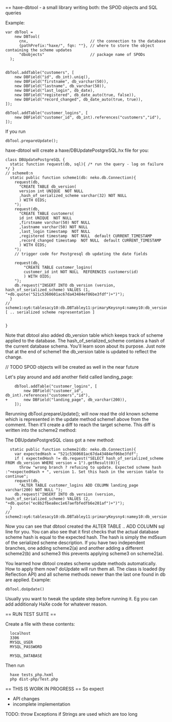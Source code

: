== haxe-dbtool - a small library writing both: the SPOD objects and SQL queries

Example:

    var dbTool =
        new DBTool(
          cnx,                           // the connection to the database
          {pathPrefix:"haxe/", fqn: ""}, // where to store the object containing the scheme updates
          "dbobjects"                    // package name of SPODs
      );


    dbTool.addTable("customers", [
        new DBField("id", db_int).uniq(),
        new DBField("firstname", db_varchar(50)),
        new DBField("lastname", db_varchar(50)),
        new DBField("last_login", db_date),
        new DBField("registered", db_date_auto(true, false)),
        new DBField("record_changed", db_date_auto(true, true)),
    ]);

    dbTool.addTable("customer_logins", [
        new DBField("customer_id", db_int).references("customers","id"),
    ]);

If you run

    dbTool.prepareUpdate();

haxe-dbtool will create a haxe/DBUpdatePostgreSQL.hx file for you:


    class DBUpdatePostgreSQL {
      static function request(db, sql){ /* run the query - log on failure */ }
    // scheme0:n
      static public function scheme1(db: neko.db.Connection){
        request(db, 
          "CREATE TABLE db_version(
          version int UNIQUE  NOT NULL 
          ,hash_of_serialized_scheme varchar(32) NOT NULL 
          ) WITH OIDS;
        ");
        request(db, 
          "CREATE TABLE customers(
          id int UNIQUE  NOT NULL 
          ,firstname varchar(50) NOT NULL 
          ,lastname varchar(50) NOT NULL 
          ,last_login timestamp  NOT NULL 
          ,registered timestamp  NOT NULL  default CURRENT_TIMESTAMP 
          ,record_changed timestamp  NOT NULL  default CURRENT_TIMESTAMP 
          ) WITH OIDS;
        ");
        // trigger code for Postgresql db updating the date fields

        request(db, 
            "CREATE TABLE customer_logins(
            customer_id int NOT NULL  REFERENCES customers(id)
            ) WITH OIDS;
        ");
        db.request("INSERT INTO db_version (version, hash_of_serialized_scheme) VALUES (1, "+db.quote("521c5360601ac67da43484ef06be3fdf")+")");
      }
    // scheme1:oy6:tablesacy10:db.DBTabley11:primaryKeysny4:namey10:db_versiony6:fie [ .. serialized scheme representation ]


    }

Note that dbtool also added db_version table which keeps track of
scheme applied to the database. The hash_of_serialized_scheme contains a hash
of the current database schema. You'll learn soon about its purpose. Just note
that at the end of scheme1 the db_version table is updated to reflect the
change.

// TODO SPOD objects will be created as well in the near future

Let's play around and add another field called landing_page:
 

        dbTool.addTable("customer_logins", [
            new DBField("customer_id", db_int).references("customers","id"),
    +       new DBField("landing_page", db_varchar(200)),
        ]);

Rerunning dbTool.prepareUpdate(); will now read the old known scheme which is
represented in the update method scheme1 above from the comment. Then it'll create
a diff to reach the target scheme. This diff is written into the scheme2 method:

The DBUpdatePostgreSQL class got a new method:

      static public function scheme2(db: neko.db.Connection){
        var expectedHash = "521c5360601ac67da43484ef06be3fdf";
        if ( expectedHash != db.request("SELECT hash_of_serialized_scheme FROM db_version WHERE version = 1").getResult(0)){
          throw "wrong branch ? refusing to update. Expected scheme hash :"+expectedHash + ", version 1. Set this hash in the version table to continue";
        request(db, 
          "ALTER TABLE customer_logins ADD COLUMN landing_page varchar(200) NOT NULL ");
        db.request("INSERT INTO db_version (version, hash_of_serialized_scheme) VALUES (2, "+db.quote("ec8b2fbea8ec1e67aefbfedfb6e201af")+")");
      }
    // scheme2:oy6:tablesacy10:db.DBTabley11:primaryKeysny4:namey10:db_versiony6:fieldsacy10:db.DBFieldR3y7:versiony4:typewy18:db.DBToolFieldTypey6:db_int:0y12:__referencesny11:__autovalueny8:nullablefy6:__uniqty9:__indexedny9:__defaultny9:__commentngcR6R3y25:hash_of_serialized_schemeR8wR9y10:db_varchar:1i32R11nR12nR13fR14nR15nR16nR17nghgcR1R2nR3y9:customersR5acR6R3y2:idR8wR9R10:0R11nR12nR13fR14tR15nR16nR17ngcR6R3y9:firstnameR8wR9R19:1i50R11nR12nR13fR14nR15nR16nR17ngcR6R3y8:lastnameR8wR9R19:1i50R11nR12nR13fR14nR15nR16nR17ngcR6R3y10:last_loginR8wR9y7:db_date:0R11nR12nR13fR14nR15nR16nR17ngcR6R3y10:registeredR8wR9y12:db_date_auto:2tfR11nR12nR13fR14nR15nR16nR17ngcR6R3y14:record_changedR8wR9R27:2ttR11nR12nR13fR14nR15nR16nR17nghgcR1R2nR3y15:customer_loginsR5acR6R3y11:customer_idR8wR9R10:0R11oy5:tableR20y5:fieldR21gR12nR13fR14nR15nR16nR17ngcR6R3y12:landing_pageR8wR9R19:1i200R11nR12nR13fR14nR15nR16nR17nghghg

Now you can see that dbtool created the ALTER TABLE .. ADD COLUMN sql line for you.
You can also see that it first checks that the actual database scheme hash
is equal to the expected hash. The hash is simply the md5sum of the serialized
scheme description. If you have two independent branches, one adding scheme2(a)
and another adding a different scheme2(b) and scheme3 this prevents applying
scheme3 on scheme2(a).

You learned how dbtool creates scheme update methods automatically. How to
apply them now? doUpdate will run them all. The class is loaded (by Reflection
API) and all scheme methods newer than the last one found in db are applied.
Example:

    dbTool.doUpdate()

Usually you want to tweak the update step before running it. Eg you can add
additionaly HaXe code for whatever reason.

== RUN TEST SUITE ==

Create a file with these contents:

      localhost
      3306
      MYSQL_USER
      MYSQL_PASSWORD

      MYSQL_DATABASE

Then run

      haxe tests_php.hxml
      php dist-php/Test.php


== THIS IS WORK IN PROGRESS ==
So expect
  * API changes
  * incomplete implementation

TODO:
  throw Exceptions if Strings are used which are too long

